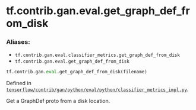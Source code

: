 <div itemscope itemtype="http://developers.google.com/ReferenceObject">
<meta itemprop="name" content="tf.contrib.gan.eval.get_graph_def_from_disk" />
<meta itemprop="path" content="Stable" />
</div>

# tf.contrib.gan.eval.get_graph_def_from_disk

### Aliases:

* `tf.contrib.gan.eval.classifier_metrics.get_graph_def_from_disk`
* `tf.contrib.gan.eval.get_graph_def_from_disk`

``` python
tf.contrib.gan.eval.get_graph_def_from_disk(filename)
```



Defined in [`tensorflow/contrib/gan/python/eval/python/classifier_metrics_impl.py`](https://www.tensorflow.org/code/tensorflow/contrib/gan/python/eval/python/classifier_metrics_impl.py).

Get a GraphDef proto from a disk location.